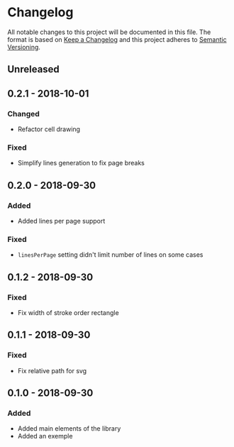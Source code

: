 # Changelog
All notable changes to this project will be documented in this file. 
The format is based on [Keep a Changelog](http://keepachangelog.com/en/1.0.0/) 
and this project adheres to [Semantic Versioning](http://semver.org/spec/v2.0.0.html).

## Unreleased

## 0.2.1 - 2018-10-01
### Changed
- Refactor cell drawing

### Fixed
- Simplify lines generation to fix page breaks

## 0.2.0 - 2018-09-30
### Added
- Added lines per page support

### Fixed
- `linesPerPage` setting didn't limit number of lines on some cases

## 0.1.2 - 2018-09-30
### Fixed
- Fix width of stroke order rectangle

## 0.1.1 - 2018-09-30
### Fixed
- Fix relative path for svg

## 0.1.0 - 2018-09-30
### Added
- Added main elements of the library
- Added an exemple